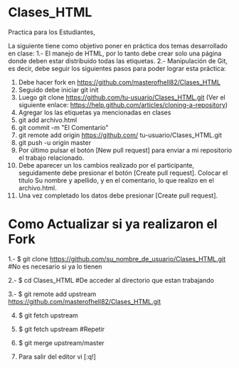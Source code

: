 # Clases_HTML
Practica para los Estudiantes,

La siguiente tiene como objetivo poner en práctica dos temas desarrollado en clase: 
1.- El manejo de HTML, por lo tanto debe crear solo una página donde deben estar distribuido todas las etiquetas. 
2.- Manipulación de Git, es decir, debe seguir los siguientes pasos para poder lograr esta práctica:
1.	Debe hacer fork en https://github.com/masterofhell82/Clases_HTML
2.	Seguido debe iniciar git init
3.	Luego git clone https://github.com/tu-usuario/Clases_HTML.git (Ver el siguiente enlace: https://help.github.com/articles/cloning-a-repository)
4.	Agregar los las etiquetas ya mencionadas en clases 
5.	git add archivo.html
6.	git commit -m "El Comentario"
7.	git remote add origin https://github.com/ tu-usuario/Clases_HTML.git
8.	git push -u origin master
9.	Por último pulsar el botón [New pull request] para enviar a mi repositorio el trabajo relacionado. 
10.	Debe aparecer un los cambios realizado por el participante, seguidamente debe presionar el botón [Create pull request]. Colocar el titulo Su nombre y apellido, y en el comentario, lo que realizo en el archivo.html.
11.	Una vez completado los datos debe presionar [Create pull request].

# Como Actualizar si ya realizaron el Fork
 
1.- $ git clone https://github.com/su_nombre_de_usuario/Clases_HTML.git #No es necesario si ya lo tienen

2.- $ cd Clases_HTML #De acceder al directorio que estan trabajando

3.- $ git remote add upstream https://github.com/masterofhell82/Clases_HTML.git 

4.  $ git fetch upstream

5.  $ git fetch upstream #Repetir

6.  $ git merge upstream/master

7.  Para salir del editor vi [:q!] 
